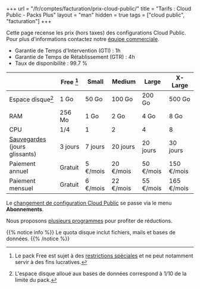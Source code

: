 +++
url = "/fr/comptes/facturation/prix-cloud-public/"
title = "Tarifs : Cloud Public - Packs Plus"
layout = "man"
hidden = true
tags = ["cloud public", "facturation"]
+++

Cette page recense les prix (hors taxes) des configurations Cloud Public. Pour plus d'informations contactez notre [équipe commerciale](https://www.alwaysdata.com/fr/).

* Garantie de Temps d'Intervention (GTI) : 1h
* Garantie de Temps de Rétablissement (GTR) : 4h
* Taux de disponibilité : 99.7 %

| | Free [^1] | Small | Medium | Large | X-Large |
| --- | --- | --- | --- | ---| --- |
| Espace disque[^2] | 1 Go | 50 Go | 100 Go | 200 Go | 500 Go |
| RAM | 256 Mo | 1 Go | 2 Go | 4 Go | 8 Go
| CPU | 1/4 | 1 | 2 | 4 | 8 |
| [Sauvegardes](backups) (jours glissants) | 3 jours | 7 jours | 20 jours | 20 jours | 30 jours |
| Paiement annuel | Gratuit | 5 €/mois | 20 €/mois | 50 €/mois | 150 €/mois |
| Paiement mensuel | Gratuit | 6 €/mois | 22 €/mois | 55 €/mois | 165 €/mois |

Le [changement de configuration Cloud Public](accounts/billing/upgrade-your-plan) se passe via le menu **Abonnements**.

Nous proposons [plusieurs programmes](accounts/programs) pour profiter de réductions.

{{% notice info %}}
Le quota disque inclut fichiers, mails et bases de données.
{{% /notice %}}

[^1]: Le pack Free est sujet à des [restrictions spéciales](accounts/public-cloud-restrictions#compte-gratuit) et ne peut notamment servir à des fins lucratives.
[^2]: L'espace disque alloué aux bases de données correspond à 1/10 de la limite du pack.
